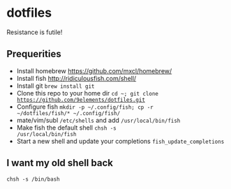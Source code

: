 # dotfiles

Resistance is futile!

## Prequerities

* Install homebrew https://github.com/mxcl/homebrew/
* Install fish http://ridiculousfish.com/shell/
* Install git <code>brew install git</code>
* Clone this repo to your home dir <code>cd ~; git clone https://github.com/9elements/dotfiles.git</code>
* Configure fish <code>mkdir -p ~/.config/fish; cp -r ~/dotfiles/fish/* ~/.config/fish/</code>
* mate/vim/subl <code>/etc/shells</code> and add <code>/usr/local/bin/fish</code>
* Make fish the default shell <code>chsh -s /usr/local/bin/fish</code>
* Start a new shell and update your completions <code>fish_update_completions</code>

## I want my old shell back

<code>chsh -s /bin/bash</code>